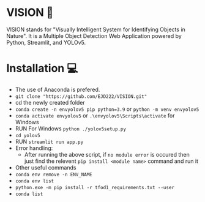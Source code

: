 # VISION 👀 
VISION stands for "Visually Intelligent System for Identifying Objects in Nature". It is a Multiple Object Detection Web Application powered by Python, Streamlit, and YOLOv5.
# Installation 💻
- The use of Anaconda is prefered.
- `git clone "https://github.com/EJD222/VISION.git"`
- cd the newly created folder
- `conda create -n envyolov5 pip python=3.9` or `python -m venv envyolov5`
- `conda activate envyolov5` or `.\envyolov5\Scripts\activate` for Windows 
- RUN
    For Windows `python ./yolov5setup.py`
- `cd yolov5`
- RUN `streamlit run app.py`
- Error handling: 
    - After running the above script,  if `no module error` is occured then just find the relevent `pip install <module name>` command and run it
- Other useful commands
- `conda env remove -n ENV_NAME`
- `conda env list`
- `python.exe -m pip install -r tfod1_requirements.txt --user`
- `conda list`




